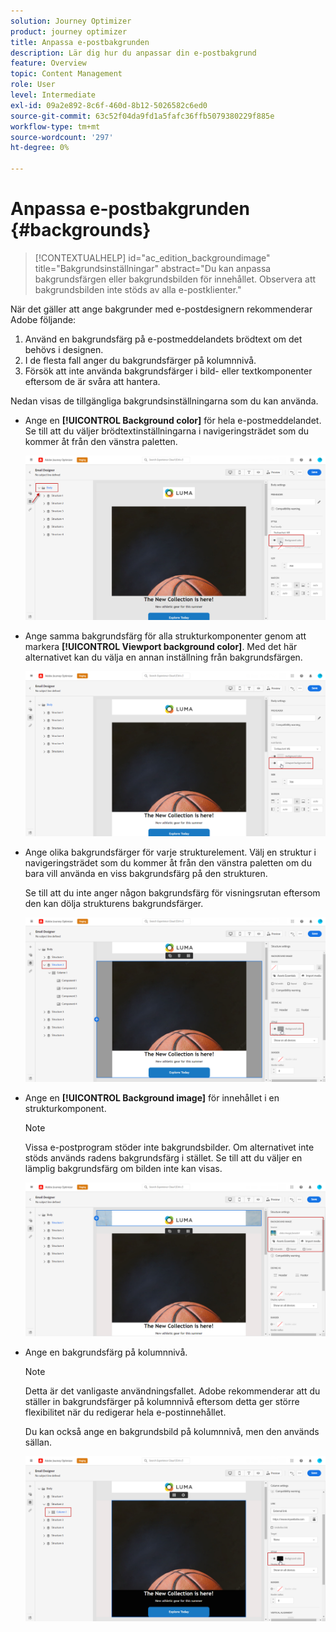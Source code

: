 ```yaml
---
solution: Journey Optimizer
product: journey optimizer
title: Anpassa e-postbakgrunden
description: Lär dig hur du anpassar din e-postbakgrund
feature: Overview
topic: Content Management
role: User
level: Intermediate
exl-id: 09a2e892-8c6f-460d-8b12-5026582c6ed0
source-git-commit: 63c52f04da9fd1a5fafc36ffb5079380229f885e
workflow-type: tm+mt
source-wordcount: '297'
ht-degree: 0%

---
```


# Anpassa e-postbakgrunden {#backgrounds}

>[!CONTEXTUALHELP]
>id="ac_edition_backgroundimage"
>title="Bakgrundsinställningar"
>abstract="Du kan anpassa bakgrundsfärgen eller bakgrundsbilden för innehållet. Observera att bakgrundsbilden inte stöds av alla e-postklienter."

När det gäller att ange bakgrunder med e-postdesignern rekommenderar Adobe följande:

1. Använd en bakgrundsfärg på e-postmeddelandets brödtext om det behövs i designen.
1. I de flesta fall anger du bakgrundsfärger på kolumnnivå.
1. Försök att inte använda bakgrundsfärger i bild- eller textkomponenter eftersom de är svåra att hantera.

Nedan visas de tillgängliga bakgrundsinställningarna som du kan använda.

* Ange en **[!UICONTROL Background color]** för hela e-postmeddelandet. Se till att du väljer brödtextinställningarna i navigeringsträdet som du kommer åt från den vänstra paletten.

   ![](assets/background_1.png)

* Ange samma bakgrundsfärg för alla strukturkomponenter genom att markera **[!UICONTROL Viewport background color]**. Med det här alternativet kan du välja en annan inställning från bakgrundsfärgen.

   ![](assets/background_2.png)

* Ange olika bakgrundsfärger för varje strukturelement. Välj en struktur i navigeringsträdet som du kommer åt från den vänstra paletten om du bara vill använda en viss bakgrundsfärg på den strukturen.

   Se till att du inte anger någon bakgrundsfärg för visningsrutan eftersom den kan dölja strukturens bakgrundsfärger.

   ![](assets/background_3.png)

* Ange en **[!UICONTROL Background image]** för innehållet i en strukturkomponent.

   >[!NOTE]
   >
   >Vissa e-postprogram stöder inte bakgrundsbilder. Om alternativet inte stöds används radens bakgrundsfärg i stället. Se till att du väljer en lämplig bakgrundsfärg om bilden inte kan visas.

   ![](assets/background_4.png)

* Ange en bakgrundsfärg på kolumnnivå.

   >[!NOTE]
   >
   >Detta är det vanligaste användningsfallet. Adobe rekommenderar att du ställer in bakgrundsfärger på kolumnnivå eftersom detta ger större flexibilitet när du redigerar hela e-postinnehållet.

   Du kan också ange en bakgrundsbild på kolumnnivå, men den används sällan.

   ![](assets/background_5.png)
